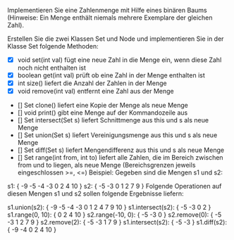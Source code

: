 Implementieren Sie eine Zahlenmenge mit Hilfe eines binären Baums (Hinweise: Ein Menge enthält niemals mehrere Exemplare der gleichen Zahl).

Erstellen Sie die zwei Klassen Set und Node und implementieren Sie in der Klasse Set folgende Methoden:

- [X] void set(int val) fügt eine neue Zahl in die Menge ein, wenn diese Zahl noch nicht enthalten ist
- [X] boolean get(int val) prüft ob eine Zahl in der Menge enthalten ist
- [X] int size() liefert die Anzahl der Zahlen in der Menge
- [X] void remove(int val) entfernt eine Zahl aus der Menge
- [] Set clone() liefert eine Kopie der Menge als neue Menge
- [] void print() gibt eine Menge auf der Kommandozeile aus
- [] Set intersect(Set s) liefert Schnittmenge aus this und s als neue Menge
- [] Set union(Set s) liefert Vereinigungsmenge aus this und s als neue Menge
- [] Set diff(Set s) liefert Mengendifferenz aus this und s als neue Menge
- [] Set range(int from, int to) liefert alle Zahlen, die im Bereich zwischen from und to liegen, als neue Menge (Bereichsgrenzen jeweils eingeschlossen >=, <=)
Beispiel: Gegeben sind die Mengen s1 und s2:

s1:                   { -9 -5 -4 -3 0 2 4 10 }
s2:                   { -5 -3 0 1 2 7 9 }
Folgende Operationen auf diesen Mengen s1 und s2 sollen folgende Ergebnisse liefern:

s1.union(s2):         { -9 -5 -4 -3 0 1 2 4 7 9 10 }
s1.intersect(s2):     { -5 -3 0 2 }
s1.range(0, 10):      { 0 2 4 10 }
s2.range(-10, 0):     { -5 -3 0 }
s2.remove(0):         { -5 -3 1 2 7 9 }
s2.remove(2):         { -5 -3 1 7 9 }
s1.intersect(s2):     { -5 -3 }
s1.diff(s2):          { -9 -4 0 2 4 10 }
